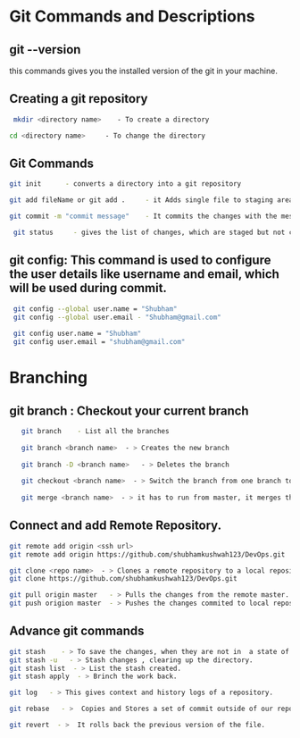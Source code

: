 # Git Commands and Descriptions

## git --version
this commands gives you the installed version of the git in your machine.

## Creating a git repository
 ```bash
  mkdir <directory name>    - To create a directory
```
```bash
cd <directory name>     - To change the directory
 ``` 
## Git Commands 
  ```bash
  git init      - converts a directory into a git repository
 ```
  ```bash
  git add fileName or git add .     - it Adds single file to staging area or add all the files to staging area
 ```
  ```bash
  git commit -m "commit message"    - It commits the changes with the message.
 ```

```bash
 git status     - gives the list of changes, which are staged but not commited.
 ```



  ## git config: This command is used to configure the user details like username and email, which will be used during commit.
  
  ```bash
   git config --global user.name = "Shubham"
   git config --global user.email - "Shubham@gmail.com"
   
   git config user.name = "Shubham"
   git config user.email = "shubham@gmail.com"
 ```
 
 
 # Branching 
 ## git branch : Checkout your current branch
 ```bash
    git branch    - List all the branches
    
    git branch <branch name>  - > Creates the new branch
    
    git branch -D <branch name>   - > Deletes the branch
    
    git checkout <branch name>  - > Switch the branch from one branch to another
    
    git merge <branch name>  - > it has to run from master, it merges the another branch to master branch.

 ```
 
 ## Connect and add Remote Repository.
 ```bash
 git remote add origin <ssh url>
 git remote add origin https://github.com/shubhamkushwah123/DevOps.git
 
 git clone <repo name>  - > Clones a remote repository to a local repository
 git clone https://github.com/shubhamkushwah123/DevOps.git
 
 git pull origin master   - > Pulls the changes from the remote master.
 git push origion master  - > Pushes the changes commited to local repository to the remote repository
  ```
  
  
  
  ## Advance git commands
 ```bash
 git stash    - > To save the changes, when they are not in  a state of commit.
 git stash -u   - > Stash changes , clearing up the directory.
 git stash list  - > List the stash created.
 git stash apply  - > Brinch the work back.
 
 git log   - > This gives context and history logs of a repository.
 
 git rebase   - >  Copies and Stores a set of commit outside of our repository
 
 git revert  - >  It rolls back the previous version of the file.
 ```
 
 

 
